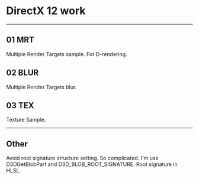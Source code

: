 # DirectX 12 work
---------------

## 01 MRT
Multiple Render Targets sample.
For D-rendering.


## 02 BLUR
Multiple Render Targets blur.


## 03 TEX
Texture Sample.


---------------
## Other
Avoid root signature structure setting. So complicated.
I'm use D3DGetBlobPart and D3D_BLOB_ROOT_SIGNATURE.
Root signature in HLSL. 

